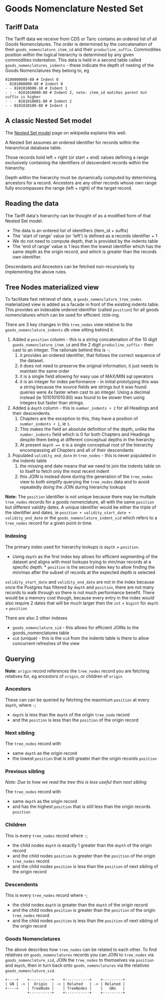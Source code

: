 # Goods Nomenclature Nested Set

## Tariff Data

The Tariff data we receive from CDS or Taric contains an ordered list of all Goods Nomenclatures. The order is determined by the concatenation of their `goods_nomenclature_item_id` and their `producline_suffix`. Commodities position within the logical hierarchy is determined by any given commodities indentation. This data is held in a second table called `goods_nomenclatures_indents` - these indicate the depth of nesting of the Goods Nomenclatures they belong to, eg

```
0100000000-80 # Indent 0
- 0101000000-80 # Indent 0
- - 0101010000-10 # Indent 1
- - - 0101010000-80 # Indent 2, note: item_id matches parent but suffix is higher
- - - 0101010001-80 # Indent 2
- - 0101010100-80 # Indent 1
```

## A classic Nested Set model

The [Nested Set model](https://en.wikipedia.org/wiki/Nested_set_model) page on wikipedia explains this well.

A Nested Set assumes an ordered identifier for records within the hierarchical database table.

Those records hold left + right (or start + end) values defining a range exclusively containing the identifiers of descendent records within the hierarchy.

Depth within the hierarchy must be dynamically computed by determining ancestors for a record. Ancestors are any other records whose own range fully encompasses the range (left + right) of the target record.

## Reading the data

The Tariff data's hierarchy can be thought of as a modified form of that Nested Set model.

* The data is an ordered list of identifiers (item_id + suffix)
* The 'start of range' value (or 'left') is defined as a records identifier + 1
* We do not need to compute depth, that is provided by the indents table
* The 'end of range' value is 1 less then the lowest identifier which has the same depth as the origin record, and which is greater than the records own identifier.

Descendants and Ancestors can be fetched non-recursively by implementing the above rules.

## Tree Nodes materialized view

To facilitate fast retrieval of data, a `goods_nomenclature_tree_nodes` materialized view is added as a facade in front of the existing indents table. This provides an indexable ordered identifier (called `position`) for all goods nomenclatures which can be used for efficient `JOIN`-ing.

There are 3 key changes in this `tree_nodes` view relative to the `goods_nomenclature_indents` db view sitting behind it.

1. Added a `position` column - this is a string concatenation of the 10 digit `goods_nomenclature_item_id` and the 2 digit `producline_suffix` - then cast to an integer. The rationale behind this is -;
    1. it provides an ordered identifier, that follows the correct sequence of the dataset.
    2. it does not need to preserve the original information, it just needs to maintain the same order
    3. it is a single field allowing for easy use of MAX/MIN sql operators
    4. it is an integer for index performance - in initial prototyping this was a string because the source fields are strings but it was found queries were 4x faster when cast to an integer. Using a decimal instead (ie 1010101010.80) was found to be slower then using integers but faster than strings.
2. Added a `depth` column - this is `number_indents + 2` for all Headings and their descendents.
    1. Chapters are the exception to this, they have a position of `number_indents + 1`, ie `1`.
    2. This makes the field an absolute definition of the depth, unlike the `number_indents` field which is 0 for both Chapters and Headings despite them being at different conceptual depths in the hierarchy
    3. At present `depth == 0` is a single conceptual root of the hierarchy encompassing all Chapters and all of their descendants
3. Populated `validity_end_date` in `tree_nodes` - this is never populated in the indents table
    1. the missing end date means that we need to join the indents table on to itself to fetch only the most recent indent
    2. this JOIN is instead done during the generation of the `tree_nodes` view to both simplify querying the `tree_nodes` data and to avoid repeatedly doing the JOIN during hierarchy lookups

**Note:** The `position` identifier is not unique because there may be multiple `tree_nodes` records for a goods nomenclature, all with the same `position` but different validity dates. A unique identifier would be either the triple of the identifier and dates, ie `position + validity_start_date + validity_end_date` or the `goods_nomenclature_indent_sid` which refers to a `tree_nodes` record for a given point in time.

### Indexing

The primary index used for hierarchy lookups is `depth` + `position`.

* Using `depth` as the first index key allows for efficient segmenting of the dataset and aligns with most lookups trying to min/max records at a specific depth. * `position` is the second index key to allow finding the min/max after the subset of records at the expected depth is selected

`validity_start_date` and `validity_end_date` are not in the index because once the Postgres has filtered by `depth` and `position`, there are not many records to walk through so there is not much performance benefit. There would be a memory cost though, because every entry in the index would also require 2 dates that will be much larger then the `int` + `bigint` for `depth` + `position`

There are also 2 other indexes
* `goods_nomenclature_sid` - this allows for efficient JOINs to the goods_nomenclatures table
* `oid` (unique) - this is the `oid` from the indents table is there to allow concurrent refreshes of the view

## Querying

**Note:** `origin` record references the `tree_nodes` record you are fetching relatives for, eg ancestors of `origin`, or children of `origin`

### Ancestors

These can can be queried by fetching the maximium `position` at every `depth`, where -;
* `depth` is less than the `depth` of the origin `tree_node` record
* and the `position` is less than the `position` of the origin record

### Next sibling

The `tree_nodes` record with
* same `depth` as the origin record
* the lowest `position` that is still greater than the origin records `position`

### Previous sibling

_Note: Due to how we read the tree this is less useful then next sibling_

The `tree_nodes` record with
* same `depth` as the origin record
* and has the highest `position` that is still less than the origin records `position`

### Children

This is every `tree_nodes` record where -;
* the child nodes `depth` is exactly 1 greater than the `depth` of the origin record
* and the child nodes `position` is greater than the `position` of the origin `tree_nodes` record
* and the child nodes `position` is less than the `position` of next sibling of the origin record

### Descendents

This is every `tree_nodes` record where -;
* the child nodes `depth` is greater than the `depth` of the origin record
* and the child nodes `position` is greater than the `position` of the origin `tree_nodes` record
* and the child nodes `position` is less than the `position` of next sibling of the origin record

### Goods Nomenclatures

The above describes how `tree_nodes` can be related to each other. To find relatives on `goods_nomenclatures` records you can JOIN to `tree_nodes` via `goods_nomenclature_sid`, JOIN the `tree_nodes` to themselves via `position` and `depth`, then in turn back onto `goods_nomenclatures` via the relatives `goods_nomenclature_sid`.

```
+----+    +----------+    +-----------+    +---------+
| GN | -> |  Origin  | -> | Related   | -> | Related |
+----+    | TreeNode |    | TreeNodes |    |   GNs   |
          +----------+    +-----------+    +---------+
```

